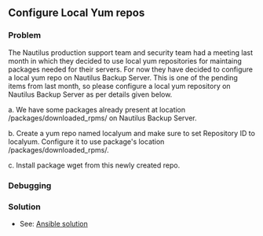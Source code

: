 ## Configure Local Yum repos

### Problem

The Nautilus production support team and security team had a meeting last month in which they decided to use local yum repositories for maintaing packages needed for their servers. For now they have decided to configure a local yum repo on Nautilus Backup Server. This is one of the pending items from last month, so please configure a local yum repository on Nautilus Backup Server as per details given below.

a. We have some packages already present at location /packages/downloaded_rpms/ on Nautilus Backup Server.

b. Create a yum repo named localyum and make sure to set Repository ID to localyum. Configure it to use package's location /packages/downloaded_rpms/.

c. Install package wget from this newly created repo.

### Debugging

### Solution

- See: [Ansible solution](./solution.yaml)
